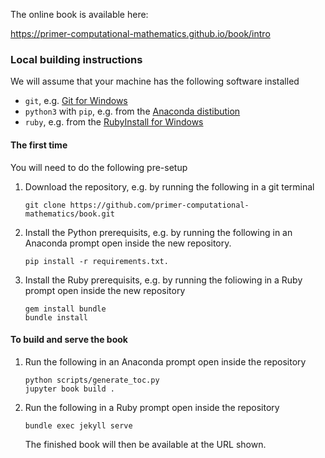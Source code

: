 The online book is available here:

https://primer-computational-mathematics.github.io/book/intro


### Local building instructions

We will assume that your machine has the following software installed

- `git`, e.g. [Git for Windows](https://git-scm.com/downloads)
- `python3` with `pip`, e.g. from the [Anaconda distibution](https://www.anaconda.com/products/individual)
- `ruby`, e.g. from the [RubyInstall for Windows](https://rubyinstaller.org/downloads/)

#### The first time
You will need to do the following pre-setup
1. Download the repository, e.g. by running the following in a git terminal
   ```
   git clone https://github.com/primer-computational-mathematics/book.git
   ```
   
2. Install the Python prerequisits, e.g. by running the following in an Anaconda prompt open inside the new repository.
   ```
   pip install -r requirements.txt.

3. Install the Ruby prerequisits, e.g. by running the foliowing in a Ruby prompt
open inside the new repository
   ```
   gem install bundle
   bundle install
   ```


#### To build and serve the book

1. Run the following in an Anaconda prompt open inside the repository
   ```
   python scripts/generate_toc.py
   jupyter book build .
   ```

2. Run the following in a Ruby prompt open inside the repository
   ```
   bundle exec jekyll serve
   ```
   The finished book will then be available at the URL shown.
   
